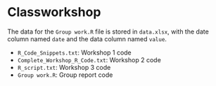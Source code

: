 # Classworkshop

The data for the `Group work.R` file is stored in `data.xlsx`, with the date column named `date` and the data column named `value`.

- `R_Code_Snippets.txt`: Workshop 1 code
- `Complete_Workshop_R_Code.txt`: Workshop 2 code
- `R_script.txt`: Workshop 3 code
- `Group work.R`: Group report code
